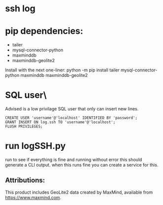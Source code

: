 # ssh log

#  pip dependencies:
- tailer
- mysql-connector-python
- maxminddb
- maxminddb-geolite2

Install with the next one-liner:
python -m pip install tailer mysql-connector-python maxminddb maxminddb-geolite2

#  SQL user\
Advised is a low privilage SQL user that only can insert new lines.
```
CREATE USER 'username'@'localhost' IDENTIFIED BY 'password';
GRANT INSERT ON log.ssh TO 'username'@'localhost';
FLUSH PRIVILEGES;
```

#  run logSSH.py
run to see if everything is fine and running without error
this should generate a CLI output.
when this runs fine you can create a service for this.

## Attributions:
This product includes GeoLite2 data created by MaxMind, available from
<a href="https://www.maxmind.com">https://www.maxmind.com</a>.

